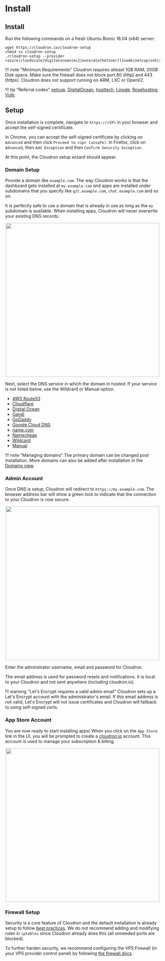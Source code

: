 # Install

## Install

Run the following commands on a fresh Ubuntu Bionic 18.04 (x64) server:

```
wget https://cloudron.io/cloudron-setup
chmod +x cloudron-setup
./cloudron-setup --provider <azure|cloudscale|digitalocean|ec2|exoscale|hetzner|linode|netcup|ovh|rosehosting|scaleway|vultr|generic>
```

!!! note "Minimum Requirements"
    Cloudron requires atleast 1GB RAM, 20GB Disk space. Make sure the firewall does not block port 80 (http)
    and 443 (https). Cloudron does not support running on ARM, LXC or OpenVZ.

!!! tip "Referral codes"
    [netcup](https://www.netcup.de/), [DigitalOcean](https://m.do.co/c/933831d60a1e),
    [hosttech](https://www.hosttech.ch/?promocode=53619290), [Linode](https://www.linode.com/?r=f68d816692c49141e91dd4cef3305da457ac0f75),
    [Rosehosting](https://secure.rosehosting.com/clientarea/?affid=661), [Vultr](http://www.vultr.com/?ref=7110116-3B).

## Setup

Once installation is complete, navigate to `https://<IP>` in your browser and accept the self-signed
certificate.

In Chrome, you can accept the self-signed certificate by clicking on `Advanced` and then 
click `Proceed to <ip> (unsafe)`. In Firefox, click on `Advanced`, then `Add Exception` and
then `Confirm Security Exception`.

At this point, the Cloudron setup wizard should appear.

### Domain Setup

Provide a domain like `example.com`.  The way Cloudron works is that the dashboard gets installed at
 `my.example.com` and apps are installed under subdomains that you specify like `git.example.com`,
`chat.example.com` and so on.

It is perfectly safe to use a domain that is already in use as long as the `my` subdomain is available.
When installing apps, Cloudron will never overwrite your existing DNS records.

<center>
<img src="/documentation/img/setupdns.png" class="shadow" width="500px">
</center>

Next, select the DNS service in which the domain in hosted. If your service is not listed below, use the
Wildcard or Manual option.

*   [AWS Route53](/documentation/domains/#route-53-dns)
*   [Cloudflare](/documentation/domains/#cloudflare-dns)
*   [Digital Ocean](/documentation/domains/#cloudflare-dns)
*   [Gandi](/documentation/domains/#gandi-dns)
*   [GoDaddy](/documentation/domains/#godaddy-dns)
*   [Google Cloud DNS](/documentation/domain/#google-cloud-dns)
*   [name.com](/documentation/domains/#namecom-dns)
*   [Namecheap](/documentation/domains/#namecheap-dns)
*   [Wildcard](/documentation/domains/#wildcard-dns)
*   [Manual](/documentation/domains/#manual-dns)

!!! note "Managing domains"
    The primary domain can be changed post installation. More domains can also be added after installation
    in the [Domains view](/domains).

### Admin Account

Once DNS is setup, Cloudron will redirect to `https://my.example.com`. The browser address bar
will show a green lock to indicate that the connection to your Cloudron is now secure.

<center>
<img src="/documentation/img/setup-admin2.png" class="shadow" width="500px">
</center>

Enter the adminstrator username, email and password for Cloudron.

The email address is used for password resets and notifications. It is local to
your Cloudron and not sent anywhere (including cloudron.io).

!!! warning "Let's Encrypt requires a valid admin email"
    Cloudron sets up a Let's Encrypt account with the administrator's email. If this email
    address is not valid, Let's Encrypt will not issue certificates and Cloudron will fallback
    to using self-signed certs.

### App Store Account

You are now ready to start installing apps! When you click on the `App Store` link in the UI,
you will be prompted to create a [cloudron.io](https://cloudron.io) account. This account is
used to manage your subscription & billing.

<center>
<img src="/documentation/img/appstore-signup.png" class="shadow" width="500px">
</center>

### Firewall Setup

Security is a core feature of Cloudron and the default installation is already setup
to follow [best practices](/documentation/security/). We do not recommend adding and modifying
rules in `iptables` since Cloudron already does this (all unneeded ports are blocked).

To further harden security, we recommend configuring the VPS Firewall (in your VPS provider
control panel) by following [the firewall docs](/documentation/security/#configuring-cloud-firewall).

